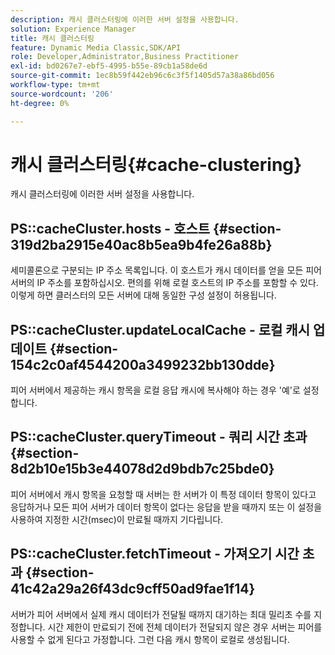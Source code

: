 ```yaml
---
description: 캐시 클러스터링에 이러한 서버 설정을 사용합니다.
solution: Experience Manager
title: 캐시 클러스터링
feature: Dynamic Media Classic,SDK/API
role: Developer,Administrator,Business Practitioner
exl-id: bd0267e7-ebf5-4995-b55e-89cb1a58de6d
source-git-commit: 1ec8b59f442eb96c6c3f5f1405d57a38a86bd056
workflow-type: tm+mt
source-wordcount: '206'
ht-degree: 0%

---
```


# 캐시 클러스터링{#cache-clustering}

캐시 클러스터링에 이러한 서버 설정을 사용합니다.

## PS::cacheCluster.hosts - 호스트 {#section-319d2ba2915e40ac8b5ea9b4fe26a88b}

세미콜론으로 구분되는 IP 주소 목록입니다. 이 호스트가 캐시 데이터를 얻을 모든 피어 서버의 IP 주소를 포함하십시오. 편의를 위해 로컬 호스트의 IP 주소를 포함할 수 있다.이렇게 하면 클러스터의 모든 서버에 대해 동일한 구성 설정이 허용됩니다.

## PS::cacheCluster.updateLocalCache - 로컬 캐시 업데이트 {#section-154c2c0af4544200a3499232bb130dde}

피어 서버에서 제공하는 캐시 항목을 로컬 응답 캐시에 복사해야 하는 경우 &#39;예&#39;로 설정합니다.

## PS::cacheCluster.queryTimeout - 쿼리 시간 초과 {#section-8d2b10e15b3e44078d2d9bdb7c25bde0}

피어 서버에서 캐시 항목을 요청할 때 서버는 한 서버가 이 특정 데이터 항목이 있다고 응답하거나 모든 피어 서버가 데이터 항목이 없다는 응답을 받을 때까지 또는 이 설정을 사용하여 지정한 시간(msec)이 만료될 때까지 기다립니다.

## PS::cacheCluster.fetchTimeout - 가져오기 시간 초과 {#section-41c42a29a26f43dc9cff50ad9fae1f14}

서버가 피어 서버에서 실제 캐시 데이터가 전달될 때까지 대기하는 최대 밀리초 수를 지정합니다. 시간 제한이 만료되기 전에 전체 데이터가 전달되지 않은 경우 서버는 피어를 사용할 수 없게 된다고 가정합니다. 그런 다음 캐시 항목이 로컬로 생성됩니다.
